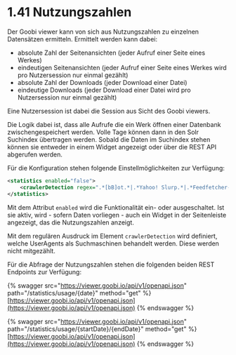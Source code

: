 # 1.41 Nutzungszahlen

Der Goobi viewer kann von sich aus Nutzungszahlen zu einzelnen Datensätzen ermitteln. Ermittelt werden kann dabei:

* absolute Zahl der Seitenansichten (jeder Aufruf einer Seite eines Werkes)
* eindeutigen Seitenansichten (jeder Aufruf einer Seite eines Werkes wird pro Nutzersession nur einmal gezählt)
* absolute Zahl der Downloads (jeder Download einer Datei)
* eindeutige Downloads (jeder Download einer Datei wird pro Nutzersession nur einmal gezählt)

Eine Nutzersession ist dabei die Session aus Sicht des Goobi viewers.&#x20;

Die Logik dabei ist, dass alle Aufrufe die ein Werk öffnen einer Datenbank zwischengespeichert werden. Volle Tage können dann in den Solr Suchindex übertragen werden. Sobald die Daten im Suchindex stehen können sie entweder in einem Widget angezeigt oder über die REST API abgerufen werden.

Für die Konfiguration stehen folgende Einstellmöglichkeiten zur Verfügung:

```xml
<statistics enabled="false">
    <crawlerDetection regex=".*[bB]ot.*|.*Yahoo! Slurp.*|.*Feedfetcher-Google.*|.*Apache-HttpClient.*|.*[Ss]pider.*|.*[Cc]rawler.*|.*nagios.*|.*Yandex.*|.*monitoring-plugins.*|.*node-fetch.*|.*Munin.*|.*SearchHelper.*|.*Qwantify.*|.*feedparser.*|.*Prefetch Proxy.*|.*internal dummy connection.*|.*Go-http-client.*|.*facebookexternalhit.*|^.?$|.*Dataprovider.com.*|.*TYPO3.*|.*python.*|.*curl.*|.*LinkAnalyser.*|.*GuzzleHttp.*|.*Spawning-AI.*|.*Iframely.*|.*ApacheBench.*|.*deadlinkchecker.*|.*Fingerprinter.*|.*Riddler.*|.*Java-http.*" />
</statistics>
```

Mit dem Attribut `enabled` wird die Funktionalität ein- oder ausgeschaltet. Ist sie aktiv, wird - sofern Daten vorliegen - auch ein Widget in der Seitenleiste angezeigt, das die Nutzungszahlen anzeigt.

Mit dem regulären Ausdruck im Element `crawlerDetection` wird definiert, welche UserAgents als Suchmaschinen behandelt werden. Diese werden nicht mitgezählt.

Für die Abfrage der Nutzungszahlen stehen die folgenden beiden REST Endpoints zur Verfügung:

{% swagger src="https://viewer.goobi.io/api/v1/openapi.json" path="/statistics/usage/{date}" method="get" %}
[https://viewer.goobi.io/api/v1/openapi.json](https://viewer.goobi.io/api/v1/openapi.json)
{% endswagger %}

{% swagger src="https://viewer.goobi.io/api/v1/openapi.json" path="/statistics/usage/{startDate}/{endDate}" method="get" %}
[https://viewer.goobi.io/api/v1/openapi.json](https://viewer.goobi.io/api/v1/openapi.json)
{% endswagger %}
